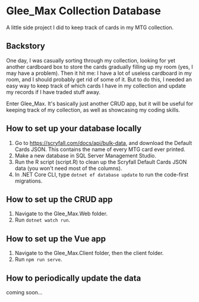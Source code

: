 # Glee_Max Collection Database
A little side project I did to keep track of cards in my MTG collection.

## Backstory
One day, I was casually sorting through my collection, looking for yet another cardboard box to store the cards gradually filling up my room (yes, I may have a problem). Then it hit me: I have a lot of useless cardboard in my room, and I should probably get rid of some of it. But to do this, I needed an easy way to keep track of which cards I have in my collection and update my records if I have traded stuff away.

Enter Glee_Max. It's basically just another CRUD app, but it will be useful for keeping track of my collection, as well as showcasing my coding skills.

## How to set up your database locally
1. Go to https://scryfall.com/docs/api/bulk-data, and download the Default Cards JSON. This contains the name of every MTG card ever printed.
2. Make a new database in SQL Server Management Studio.
3. Run the R script (script.R) to clean up the Scryfall Default Cards JSON data (you won't need most of the columns).
4. In .NET Core CLI, type `dotnet ef database update` to run the code-first migrations.

## How to set up the CRUD app
1. Navigate to the Glee_Max.Web folder.
2. Run `dotnet watch run`.

## How to set up the Vue app
1. Navigate to the Glee_Max.Client folder, then the client folder.
2. Run `npm run serve`.

## How to periodically update the data
coming soon...